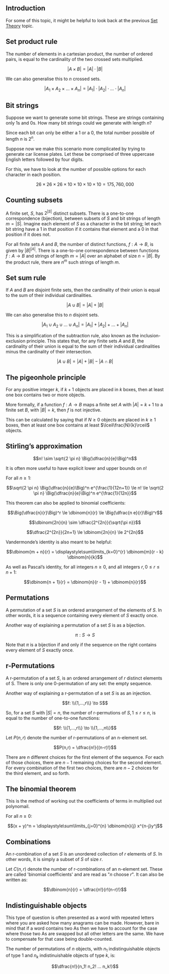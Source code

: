 ## Introduction

For some of this topic, it might be helpful to look back at the previous [Set Theory](https://www.yformatics.com/year-2-5/discrete/missing-parts/set-theory/notes) topic.

## Set product rule

The number of elements in a cartesian product, the number of ordered pairs, is equal to the cardinality of the two crossed sets multiplied.

$$|A \times B| = |A| \cdot |B|$$

We can also generalise this to $n$ crossed sets.

$$|A_1 \times A_2 \times ... \times A_n| = |A_1| \cdot |A_2| \cdot ... \cdot |A_n|$$

## Bit strings

Suppose we want to generate some bit strings. These are strings containing only 1s and 0s. How many bit strings could we generate with length $n$?

Since each bit can only be either a 1 or a 0, the total number possible of length $n$ is $2^n$.

Suppose now we make this scenario more complicated by trying to generate car license plates. Let these be comprised of three uppercase English letters followed by four digits.

For this, we have to look at the number of possible options for each character in each position.

$$26 \times 26 \times 26 \times 10 \times 10 \times 10 \times 10 = 175,760,000$$

## Counting subsets

A finite set, $S$, has $2^{|S|}$ distinct subsets. There is a one-to-one correspondence (bijection), between subsets of $S$ and bit strings of length $m = {|S|}$. Imagine each element of $S$ as a character in the bit string; let each bit string have a 1 in that position if it contains that element and a 0 in that position if it does not.

For all finite sets $A$ and $B$, the number of distinct functions, $f: A \to B$, is given by $|B|^{|A|}$. There is a one-to-one correspondence between functions $f: A \to B$ and strings of length $m = |A|$ over an alphabet of size $n = |B|$. By the product rule, there are $n^m$ such strings of length $m$.

## Set sum rule

If $A$ and $B$ are disjoint finite sets, then the cardinality of their union is equal to the sum of their individual cardinalities.

$$|A \cup B| = |A| + |B|$$

We can also generalise this to $n$ disjoint sets.

$$|A_1 \cup A_2 \cup ... \cup A_n| = |A_1| + |A_2| + ... + |A_n|$$

This is a simplification of the subtraction rule, also known as the inclusion-exclusion principle. This states that, for any finite sets $A$ and $B$, the cardinality of their union is equal to the sum of their individual cardinalities minus the cardinality of their intersection.

$$|A \cup B| = |A| + |B| - |A \cap B|$$

## The pigeonhole principle

For any positive integer $k$, if $k+1$ objects are placed in $k$ boxes, then at least one box contains two or more objects.

More formally, if a function $f: A \to B$ maps a finite set $A$ with $|A| = k+1$ to a finite set $B$, with $|B| = k$, then $f$ is not injective.

This can be calculated by saying that if $N \ge 0$ objects are placed in $k \ge 1$ boxes, then at least one box contains at least $\lceil\frac{N}{k}\rceil$ objects.

## Stirling’s approximation

$$n! \sim \sqrt{2 \pi n} \Big(\dfrac{n}{e}\Big)^n$$

It is often more useful to have explicit lower and upper bounds on $n!$

For all $n \ge 1$:

$$\sqrt{2 \pi n} \Big(\dfrac{n}{e}\Big)^n e^{\frac{1}{12n+1}} \le n! \le \sqrt{2 \pi n} \Big(\dfrac{n}{e}\Big)^n e^{\frac{1}{12n}}$$

This theorem can also be applied to binomial coefficients:

$$\Big(\dfrac{n}{r}\Big)^r \le \dbinom{n}{r} \le \Big(\dfrac{n e}{r}\Big)^r$$

$$\dbinom{2n}{n} \sim \dfrac{2^{2n}}{\sqrt{\pi n}}$$

$$\dfrac{2^{2n}}{2n+1} \le \dbinom{2n}{n} \le 2^{2n}$$

Vandermonde’s identity is also meant to be helpful:

$$\dbinom{m + n}{r} = \displaystyle\sum\limits_{k=0}^{r} \dbinom{m}{r - k} \dbinom{n}{k}$$

As well as Pascal’s identity, for all integers $n \ge 0$, and all integers $r, 0 \le r \le n + 1$:

$$\dbinom{n + 1}{r} = \dbinom{n}{r - 1} + \dbinom{n}{r}$$

## Permutations

A permutation of a set $S$ is an ordered arrangement of the elements of $S$. In other words, it is a sequence containing every element of $S$ exactly once.

Another way of explaining a permutation of a set $S$ is as a bijection.

$$\pi: S \to S$$

Note that $\pi$ is a bijection if and only if the sequence on the right contains every element of $S$ exactly once.

## r-Permutations

A r-permutation of a set $S$, is an ordered arrangement of $r$ distinct elements of S. There is only one 0-permutation of any set: the empty sequence.

Another way of explaining a r-permutation of a set $S$ is as an injection.

$$f: \\{1,...,r\\} \to S$$

So, for a set $S$ with $|S| = n$, the number of r-permutions of $S, 1 \le r \le n$, is equal to the number of one-to-one functions:

$$f: \\{1,...,r\\} \to \\{1,...,n\\}$$

Let $P(n,r)$ denote the number of r-permutations of an n-element set.

$$P(n,r) = \dfrac{n!}{(n-r)!}$$

There are $n$ different choices for the first element of the sequence. For each of those choices, there are $n−1$ remaining choices for the second element. For every combination of the first two choices, there are $n−2$ choices for the third element, and so forth.

## The binomial theorem

This is the method of working out the coefficients of terms in multiplied out polynomail.

For all $n \ge 0$:

$$(x + y)^n = \displaystyle\sum\limits_{j=0}^{n} \dbinom{n}{j} x^{n-j}y^j$$

## Combinations

An r-combination of a set $S$ is an unordered collection of $r$ elements of $S$. In other words, it is simply a subset of $S$ of size $r$.

Let $C(n,r)$ denote the number of r-combinations of an n-element set. These are called 'binomial coefficients' and are read as "$n$ choose $r$". It can also be written as:

$$\dbinom{n}{r} = \dfrac{n!}{r!(n-r)!}$$

## Indistinguishable objects

This type of question is often presented as a word with repeated letters where you are asked how many anagrams can be made. However, bare in mind that if a word contains two As then we have to account for the case where those two As are swapped but all other letters are the same. We have to compensate for that case being double-counted.

The number of permutations of $n$ objects, with $n_1$ indistinguishable objects of type $1$ and $n_k$ indistinuishable objects of type $k$, is:

$$\dfrac{n!}{n_1! n_2! ... n_k!}$$
